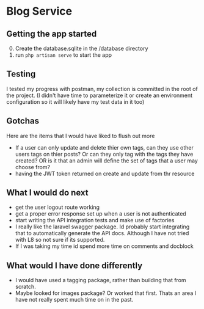 # Blog Service 

## Getting the app started

0. Create the database.sqlite in the /database directory
1. run `php artisan serve` to start the app

## Testing

I tested my progress with postman, my collection is committed in the root of the project.
(I didn't have time to parameterize it or create an environment configuration so
it will likely have my test data in it too)

## Gotchas

Here are the items that I would have liked to flush out more

* If a user can only update and delete thier own tags, can 
they use other users tags on thier posts? Or can they only tag with 
the tags they have created? OR is it that an admin will define the set 
of tags that a user may choose from?
* having the JWT token returned on create and update from thr resource


##  What I would do next

* get the user logout route working
* get a proper error response set up when a user is not authenticated
* start writing the API integration tests and make use of factories
* I really like the laravel swagger package. Id probably start 
integrating that to automatically generate the API docs. Although 
I have not tried with L8 so not sure if its supported.
* If I was taking my time id spend more time on comments and docblock

## What would I have done differently

* I would have used a tagging package, rather than building that from scratch.
* Maybe looked for images package? Or worked that first. Thats an area I have not 
really spent much time on in the past.